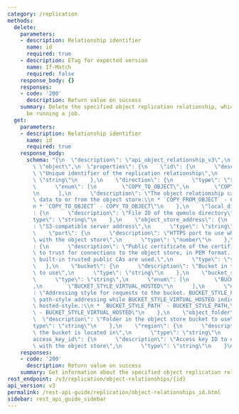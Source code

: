 ```yaml
---
category: /replication
methods:
  delete:
    parameters:
    - description: Relationship identifier
      name: id
      required: true
    - description: ETag for expected version
      name: If-Match
      required: false
    response_body: {}
    responses:
    - code: '200'
      description: Return value on success
    summary: Delete the specified object replication relationship, which must not
      be running a job.
  get:
    parameters:
    - description: Relationship identifier
      name: id
      required: true
    response_body:
      schema: "{\n  \"description\": \"api_object_relationship_v3\",\n  \"type\":\
        \ \"object\",\n  \"properties\": {\n    \"id\": {\n      \"description\":\
        \ \"Unique identifier of the replication relationship\",\n      \"type\":\
        \ \"string\"\n    },\n    \"direction\": {\n      \"type\": \"string\",\n\
        \      \"enum\": [\n        \"COPY_TO_OBJECT\",\n        \"COPY_FROM_OBJECT\"\
        \n      ],\n      \"description\": \"The object relationship can either copy\
        \ data to or from the object store:\\n * `COPY_FROM_OBJECT` - COPY_FROM_OBJECT,\\\
        n * `COPY_TO_OBJECT` - COPY_TO_OBJECT\"\n    },\n    \"local_directory_id\"\
        : {\n      \"description\": \"File ID of the qumulo directory\",\n      \"\
        type\": \"string\"\n    },\n    \"object_store_address\": {\n      \"description\"\
        : \"S3-compatible server address\",\n      \"type\": \"string\"\n    },\n\
        \    \"port\": {\n      \"description\": \"HTTPS port to use when communicating\
        \ with the object store\",\n      \"type\": \"number\"\n    },\n    \"ca_certificate\"\
        : {\n      \"description\": \"Public certificate of the certificate authority\
        \ to trust for connections to the object store, in PEM format. If empty, the\
        \ built-in trusted public CAs are used.\",\n      \"type\": \"string\"\n \
        \   },\n    \"bucket\": {\n      \"description\": \"Bucket in the object store\
        \ to use\",\n      \"type\": \"string\"\n    },\n    \"bucket_style\": {\n\
        \      \"type\": \"string\",\n      \"enum\": [\n        \"BUCKET_STYLE_PATH\"\
        ,\n        \"BUCKET_STYLE_VIRTUAL_HOSTED\"\n      ],\n      \"description\"\
        : \"Addressing style for requests to the bucket. BUCKET_STYLE_PATH indicates\
        \ path-style addressing while BUCKET_STYLE_VIRTUAL_HOSTED indicates virtual\
        \ hosted-style.:\\n * `BUCKET_STYLE_PATH` - BUCKET_STYLE_PATH,\\n * `BUCKET_STYLE_VIRTUAL_HOSTED`\
        \ - BUCKET_STYLE_VIRTUAL_HOSTED\"\n    },\n    \"object_folder\": {\n    \
        \  \"description\": \"Folder in the object store bucket to use\",\n      \"\
        type\": \"string\"\n    },\n    \"region\": {\n      \"description\": \"Region\
        \ the bucket is located in\",\n      \"type\": \"string\"\n    },\n    \"\
        access_key_id\": {\n      \"description\": \"Access key ID to use when communicating\
        \ with the object store\",\n      \"type\": \"string\"\n    }\n  }\n}"
    responses:
    - code: '200'
      description: Return value on success
    summary: Get information about the specified object replication relationship.
rest_endpoint: /v3/replication/object-relationships/{id}
api_version: v3
permalink: /rest-api-guide/replication/object-relationships_id.html
sidebar: rest_api_guide_sidebar
---
```

